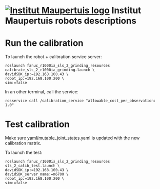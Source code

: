  [![Institut Maupertuis logo](https://avatars1.githubusercontent.com/u/12760694?v=3&s=80)](http://www.institutmaupertuis.fr) Institut Maupertuis robots descriptions
=======================================

# Run the calibration

To launch the robot + calibration service server:
```
roslaunch fanuc_r1000ia_sls_2_grinding_resources calibrate_sls_2_r1000ia_grinding.launch \
davidSDK_ip:=192.168.100.43 \
robot_ip:=192.168.100.200 \
sim:=false
```

In an other terminal, call the service:
```
rosservice call /calibration_service "allowable_cost_per_observation: 1.0"
```

# Test calibration

Make sure [yaml/mutable_joint_states.yaml](./yaml/mutable_joint_states.yaml) is updated with the new calibration matrix.

To launch the test:
```
roslaunch fanuc_r1000ia_sls_2_grinding_resources sls_2_calib_test.launch \
davidSDK_ip:=192.168.100.43 \
davidSDK_server_name:=m6700 \
robot_ip:=192.168.100.200 \
sim:=false
```
